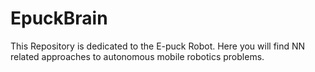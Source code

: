# EpuckBrain
This Repository is dedicated to the E-puck Robot. Here you will find NN related approaches to autonomous mobile robotics problems.

